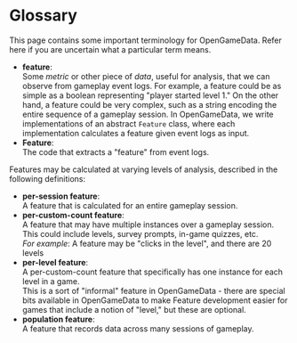 # Glossary

This page contains some important terminology for OpenGameData.
Refer here if you are uncertain what a particular term means.

- **feature**:  
    Some *metric* or other piece of *data*, useful for analysis, that we can observe from gameplay event logs.
    For example, a feature could be as simple as a boolean representing "player started level 1."
    On the other hand, a feature could be very complex, such as a string encoding the entire sequence of a gameplay session.
    In OpenGameData, we write implementations of an abstract `Feature` class, where each implementation calculates a feature given event logs as input.  
- **Feature**:  
    The code that extracts a "feature" from event logs.  

Features may be calculated at varying levels of analysis, described in the following definitions:

- **per-session feature**:  
    A feature that is calculated for an entire gameplay session.
- **per-custom-count feature**:  
    A feature that may have multiple instances over a gameplay session.
    This could include levels, survey prompts, in-game quizzes, etc.  
    *For example*: A feature may be "clicks in the level", and there are 20 levels
- **per-level feature**:  
    A per-custom-count feature that specifically has one instance for each level in a game.  
    This is a sort of "informal" feature in OpenGameData - there are special bits available in OpenGameData to make Feature development easier for games that include a notion of "level," but these are optional.  
- **population feature**:  
    A feature that records data across many sessions of gameplay.  